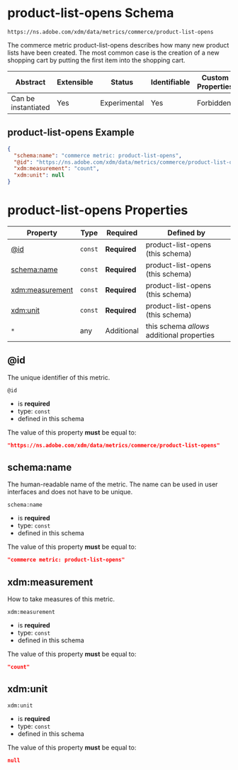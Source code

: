 
# product-list-opens Schema

```
https://ns.adobe.com/xdm/data/metrics/commerce/product-list-opens
```

The commerce metric product-list-opens describes how many new product lists have been created. The most common case is the creation of a new shopping cart by putting the first item into the shopping cart.

| Abstract | Extensible | Status | Identifiable | Custom Properties | Additional Properties | Defined In |
|----------|------------|--------|--------------|-------------------|-----------------------|------------|
| Can be instantiated | Yes | Experimental | Yes | Forbidden | Permitted | [data/product-list-opens.schema.json](data/product-list-opens.schema.json) |

## product-list-opens Example
```json
{
  "schema:name": "commerce metric: product-list-opens",
  "@id": "https://ns.adobe.com/xdm/data/metrics/commerce/product-list-opens",
  "xdm:measurement": "count",
  "xdm:unit": null
}
```

# product-list-opens Properties

| Property | Type | Required | Defined by |
|----------|------|----------|------------|
| [@id](#@id) | `const` | **Required** | product-list-opens (this schema) |
| [schema:name](#schemaname) | `const` | **Required** | product-list-opens (this schema) |
| [xdm:measurement](#xdmmeasurement) | `const` | **Required** | product-list-opens (this schema) |
| [xdm:unit](#xdmunit) | `const` | **Required** | product-list-opens (this schema) |
| `*` | any | Additional | this schema *allows* additional properties |

## @id

The unique identifier of this metric.

`@id`
* is **required**
* type: `const`
* defined in this schema

The value of this property **must** be equal to:

```json
"https://ns.adobe.com/xdm/data/metrics/commerce/product-list-opens"
```





## schema:name

The human-readable name of the metric. The name can be used in user interfaces and does not have to be unique.

`schema:name`
* is **required**
* type: `const`
* defined in this schema

The value of this property **must** be equal to:

```json
"commerce metric: product-list-opens"
```





## xdm:measurement

How to take measures of this metric.

`xdm:measurement`
* is **required**
* type: `const`
* defined in this schema

The value of this property **must** be equal to:

```json
"count"
```





## xdm:unit


`xdm:unit`
* is **required**
* type: `const`
* defined in this schema

The value of this property **must** be equal to:

```json
null
```




